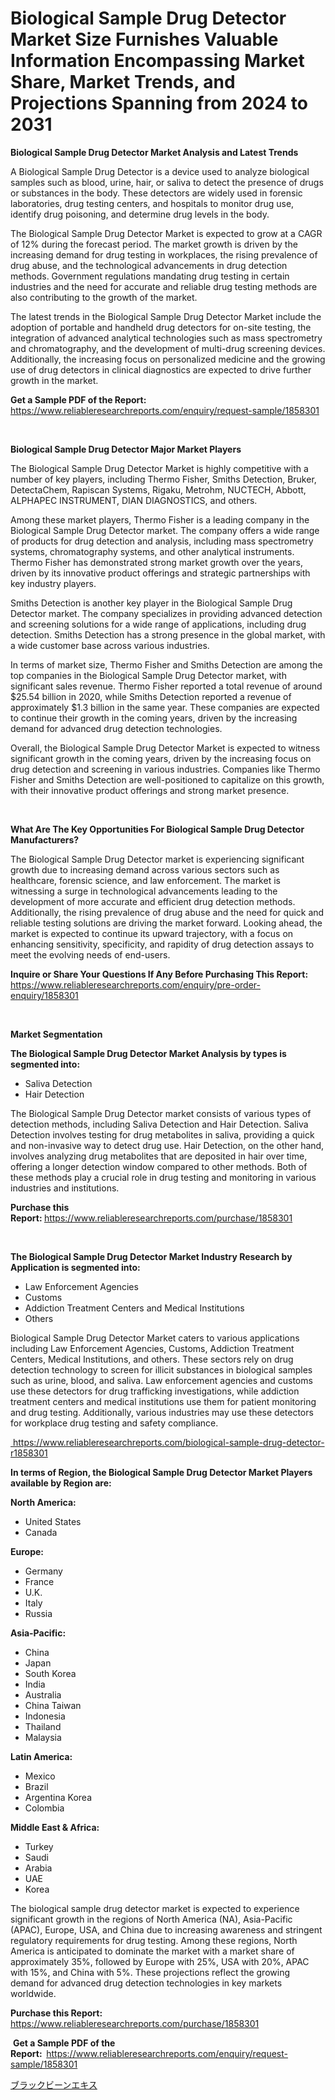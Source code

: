 <p><h1>Biological Sample Drug Detector Market Size Furnishes Valuable Information Encompassing Market Share, Market Trends, and Projections Spanning from 2024 to 2031</h1></p><p><strong>Biological Sample Drug Detector Market Analysis and Latest Trends</strong></p>
<p><p>A Biological Sample Drug Detector is a device used to analyze biological samples such as blood, urine, hair, or saliva to detect the presence of drugs or substances in the body. These detectors are widely used in forensic laboratories, drug testing centers, and hospitals to monitor drug use, identify drug poisoning, and determine drug levels in the body.</p><p>The Biological Sample Drug Detector Market is expected to grow at a CAGR of 12% during the forecast period. The market growth is driven by the increasing demand for drug testing in workplaces, the rising prevalence of drug abuse, and the technological advancements in drug detection methods. Government regulations mandating drug testing in certain industries and the need for accurate and reliable drug testing methods are also contributing to the growth of the market.</p><p>The latest trends in the Biological Sample Drug Detector Market include the adoption of portable and handheld drug detectors for on-site testing, the integration of advanced analytical technologies such as mass spectrometry and chromatography, and the development of multi-drug screening devices. Additionally, the increasing focus on personalized medicine and the growing use of drug detectors in clinical diagnostics are expected to drive further growth in the market.</p></p>
<p><strong>Get a Sample PDF of the Report:&nbsp;</strong> <a href="https://www.reliableresearchreports.com/enquiry/request-sample/1858301">https://www.reliableresearchreports.com/enquiry/request-sample/1858301</a></p>
<p>&nbsp;</p>
<p><strong>Biological Sample Drug Detector Major Market Players</strong></p>
<p><p>The Biological Sample Drug Detector Market is highly competitive with a number of key players, including Thermo Fisher, Smiths Detection, Bruker, DetectaChem, Rapiscan Systems, Rigaku, Metrohm, NUCTECH, Abbott, ALPHAPEC INSTRUMENT, DIAN DIAGNOSTICS, and others.</p><p>Among these market players, Thermo Fisher is a leading company in the Biological Sample Drug Detector market. The company offers a wide range of products for drug detection and analysis, including mass spectrometry systems, chromatography systems, and other analytical instruments. Thermo Fisher has demonstrated strong market growth over the years, driven by its innovative product offerings and strategic partnerships with key industry players.</p><p>Smiths Detection is another key player in the Biological Sample Drug Detector market. The company specializes in providing advanced detection and screening solutions for a wide range of applications, including drug detection. Smiths Detection has a strong presence in the global market, with a wide customer base across various industries.</p><p>In terms of market size, Thermo Fisher and Smiths Detection are among the top companies in the Biological Sample Drug Detector market, with significant sales revenue. Thermo Fisher reported a total revenue of around $25.54 billion in 2020, while Smiths Detection reported a revenue of approximately $1.3 billion in the same year. These companies are expected to continue their growth in the coming years, driven by the increasing demand for advanced drug detection technologies.</p><p>Overall, the Biological Sample Drug Detector Market is expected to witness significant growth in the coming years, driven by the increasing focus on drug detection and screening in various industries. Companies like Thermo Fisher and Smiths Detection are well-positioned to capitalize on this growth, with their innovative product offerings and strong market presence.</p></p>
<p>&nbsp;</p>
<p><strong>What Are The Key Opportunities For Biological Sample Drug Detector Manufacturers?</strong></p>
<p><p>The Biological Sample Drug Detector market is experiencing significant growth due to increasing demand across various sectors such as healthcare, forensic science, and law enforcement. The market is witnessing a surge in technological advancements leading to the development of more accurate and efficient drug detection methods. Additionally, the rising prevalence of drug abuse and the need for quick and reliable testing solutions are driving the market forward. Looking ahead, the market is expected to continue its upward trajectory, with a focus on enhancing sensitivity, specificity, and rapidity of drug detection assays to meet the evolving needs of end-users.</p></p>
<p><strong>Inquire or Share Your Questions If Any Before Purchasing This Report:</strong> <a href="https://www.reliableresearchreports.com/enquiry/pre-order-enquiry/1858301">https://www.reliableresearchreports.com/enquiry/pre-order-enquiry/1858301</a></p>
<p>&nbsp;</p>
<p><strong>Market Segmentation</strong></p>
<p><strong>The Biological Sample Drug Detector Market Analysis by types is segmented into:</strong></p>
<p><ul><li>Saliva Detection</li><li>Hair Detection</li></ul></p>
<p><p>The Biological Sample Drug Detector market consists of various types of detection methods, including Saliva Detection and Hair Detection. Saliva Detection involves testing for drug metabolites in saliva, providing a quick and non-invasive way to detect drug use. Hair Detection, on the other hand, involves analyzing drug metabolites that are deposited in hair over time, offering a longer detection window compared to other methods. Both of these methods play a crucial role in drug testing and monitoring in various industries and institutions.</p></p>
<p><strong>Purchase this Report:&nbsp;</strong><a href="https://www.reliableresearchreports.com/purchase/1858301">https://www.reliableresearchreports.com/purchase/1858301</a></p>
<p>&nbsp;</p>
<p><strong>The Biological Sample Drug Detector Market Industry Research by Application is segmented into:</strong></p>
<p><ul><li>Law Enforcement Agencies</li><li>Customs</li><li>Addiction Treatment Centers and Medical Institutions</li><li>Others</li></ul></p>
<p><p>Biological Sample Drug Detector Market caters to various applications including Law Enforcement Agencies, Customs, Addiction Treatment Centers, Medical Institutions, and others. These sectors rely on drug detection technology to screen for illicit substances in biological samples such as urine, blood, and saliva. Law enforcement agencies and customs use these detectors for drug trafficking investigations, while addiction treatment centers and medical institutions use them for patient monitoring and drug testing. Additionally, various industries may use these detectors for workplace drug testing and safety compliance.</p></p>
<p><a href="https://www.reliableresearchreports.com/biological-sample-drug-detector-r1858301">&nbsp;https://www.reliableresearchreports.com/biological-sample-drug-detector-r1858301</a></p>
<p><strong>In terms of Region, the Biological Sample Drug Detector Market Players available by Region are:</strong></p>
<p>
    <p> <strong> North America: </strong>
        <ul>
            <li>United States</li>
            <li>Canada</li>
        </ul>
        </p> 
    <p> <strong> Europe: </strong>
        <ul>
            <li>Germany</li>
            <li>France</li>
            <li>U.K.</li>
            <li>Italy</li>
            <li>Russia</li>
        </ul>
        </p> 
    <p> <strong> Asia-Pacific: </strong>
        <ul>
            <li>China</li>
            <li>Japan</li>
            <li>South Korea</li>
            <li>India</li>
            <li>Australia</li>
            <li>China Taiwan</li>
            <li>Indonesia</li>
            <li>Thailand</li>
            <li>Malaysia</li>
        </ul>
        </p> 
    <p> <strong> Latin America: </strong>
        <ul>
            <li>Mexico</li>
            <li>Brazil</li>
            <li>Argentina Korea</li>
            <li>Colombia</li>
        </ul>
        </p> 
    <p> <strong> Middle East & Africa: </strong>
        <ul>
            <li>Turkey</li>
            <li>Saudi</li>
            <li>Arabia</li>
            <li>UAE</li>
            <li>Korea</li>
        </ul>
    </p>
    </p>
<p><p>The biological sample drug detector market is expected to experience significant growth in the regions of North America (NA), Asia-Pacific (APAC), Europe, USA, and China due to increasing awareness and stringent regulatory requirements for drug testing. Among these regions, North America is anticipated to dominate the market with a market share of approximately 35%, followed by Europe with 25%, USA with 20%, APAC with 15%, and China with 5%. These projections reflect the growing demand for advanced drug detection technologies in key markets worldwide.</p></p>
<p><strong>Purchase this Report: </strong><a href="https://www.reliableresearchreports.com/purchase/1858301">https://www.reliableresearchreports.com/purchase/1858301</a></p>
<p>&nbsp;<strong>Get a Sample PDF of the Report:&nbsp;&nbsp;</strong><a href="https://www.reliableresearchreports.com/enquiry/request-sample/1858301">https://www.reliableresearchreports.com/enquiry/request-sample/1858301</a></p>
<p><strong></strong></p>
<p><p><a href="https://github.com/charm854/Market-Research-Report-List-1/blob/main/666644142944.md">ブラックビーンエキス</a></p></p>